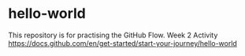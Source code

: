 # hello-world
This repository is for practising the GitHub Flow.
Week 2 Activity 
https://docs.github.com/en/get-started/start-your-journey/hello-world
